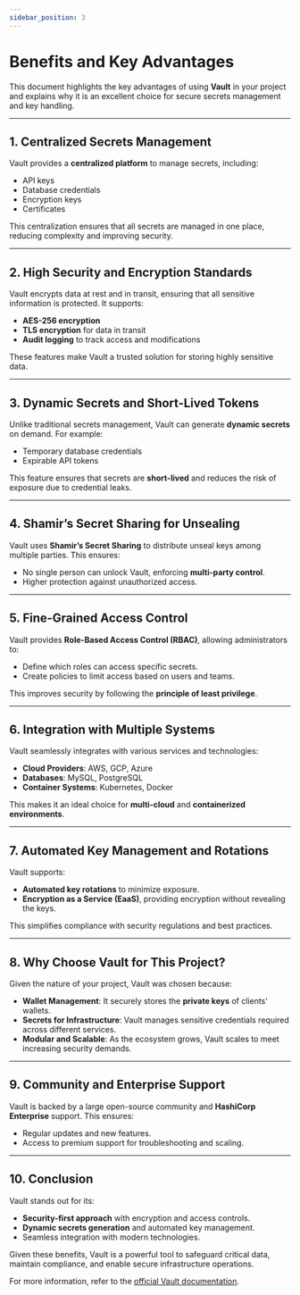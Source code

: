 ```yaml
---
sidebar_position: 3
---
```


# Benefits and Key Advantages

This document highlights the key advantages of using **Vault** in your project and explains why it is an excellent choice for secure secrets management and key handling.

---

## **1. Centralized Secrets Management**

Vault provides a **centralized platform** to manage secrets, including:
- API keys
- Database credentials
- Encryption keys
- Certificates

This centralization ensures that all secrets are managed in one place, reducing complexity and improving security.

---

## **2. High Security and Encryption Standards**

Vault encrypts data at rest and in transit, ensuring that all sensitive information is protected. It supports:
- **AES-256 encryption**
- **TLS encryption** for data in transit
- **Audit logging** to track access and modifications

These features make Vault a trusted solution for storing highly sensitive data.

---

## **3. Dynamic Secrets and Short-Lived Tokens**

Unlike traditional secrets management, Vault can generate **dynamic secrets** on demand. For example:
- Temporary database credentials
- Expirable API tokens

This feature ensures that secrets are **short-lived** and reduces the risk of exposure due to credential leaks.

---

## **4. Shamir’s Secret Sharing for Unsealing**

Vault uses **Shamir’s Secret Sharing** to distribute unseal keys among multiple parties. This ensures:
- No single person can unlock Vault, enforcing **multi-party control**.
- Higher protection against unauthorized access.

---

## **5. Fine-Grained Access Control**

Vault provides **Role-Based Access Control (RBAC)**, allowing administrators to:
- Define which roles can access specific secrets.
- Create policies to limit access based on users and teams.
  
This improves security by following the **principle of least privilege**.

---

## **6. Integration with Multiple Systems**

Vault seamlessly integrates with various services and technologies:
- **Cloud Providers**: AWS, GCP, Azure
- **Databases**: MySQL, PostgreSQL
- **Container Systems**: Kubernetes, Docker

This makes it an ideal choice for **multi-cloud** and **containerized environments**.

---

## **7. Automated Key Management and Rotations**

Vault supports:
- **Automated key rotations** to minimize exposure.
- **Encryption as a Service (EaaS)**, providing encryption without revealing the keys.

This simplifies compliance with security regulations and best practices.

---

## **8. Why Choose Vault for This Project?**

Given the nature of your project, Vault was chosen because:
- **Wallet Management**: It securely stores the **private keys** of clients' wallets.
- **Secrets for Infrastructure**: Vault manages sensitive credentials required across different services.
- **Modular and Scalable**: As the ecosystem grows, Vault scales to meet increasing security demands.

---

## **9. Community and Enterprise Support**

Vault is backed by a large open-source community and **HashiCorp Enterprise** support. This ensures:
- Regular updates and new features.
- Access to premium support for troubleshooting and scaling.

---

## **10. Conclusion**

Vault stands out for its:
- **Security-first approach** with encryption and access controls.
- **Dynamic secrets generation** and automated key management.
- Seamless integration with modern technologies.

Given these benefits, Vault is a powerful tool to safeguard critical data, maintain compliance, and enable secure infrastructure operations.

For more information, refer to the [official Vault documentation](https://www.vaultproject.io/docs).
